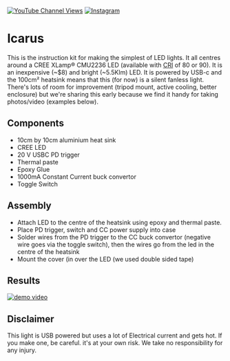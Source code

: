 [![YouTube Channel Views](https://img.shields.io/youtube/channel/views/UCz5BOU9J9pB_O0B8-rDjCWQ?style=flat&logo=youtube&logoColor=red&labelColor=white&color=ffed53)](https://www.youtube.com/channel/UCz5BOU9J9pB_O0B8-rDjCWQ) [![Instagram](https://img.shields.io/github/stars/veebch?style=flat&logo=github&logoColor=black&labelColor=white&color=ffed53)](https://www.instagram.com/v_e_e_b/)

# Icarus

This is the instruction kit for making the simplest of LED lights. It all centres around a CREE XLamp® CMU2236 LED (available with [CRI](https://en.wikipedia.org/wiki/Color_rendering_index)  of 80 or 90). It is an inexpensive (~$8) and bright (~5.5Klm) LED. It is powered by USB-c and the 100cm² heatsink means that this (for now) is a silent fanless light. There's lots of room for improvement (tripod mount, active cooling, better enclosure) but we're sharing this early because we find it handy for taking photos/video (examples below).

## Components

- 10cm by 10cm aluminium heat sink
- CREE LED
- 20 V USBC PD trigger
- Thermal paste
- Epoxy Glue
- 1000mA Constant Current buck convertor
- Toggle Switch

## Assembly

- Attach LED to the centre of the heatsink using epoxy and thermal paste.
- Place PD trigger, switch and CC power supply into case
- Solder wires from the PD trigger to the CC buck convertor (negative wire goes via the toggle switch), then the wires go from the led in the centre of the heatsink
- Mount the cover (in  over the LED (we used double sided tape)

## Results

[![demo video](http://img.youtube.com/vi/nvTH3jrjlzU/0.jpg)](http://www.youtube.com/watch?v=nvTH3jrjlzU "Video Title")

## Disclaimer

This light is USB powered but uses a lot of Electrical current and gets hot. If you make one, be careful. it's at your own risk. We take no responsibility for any injury.


